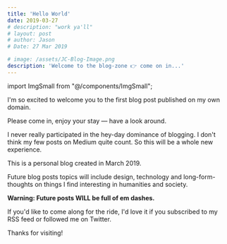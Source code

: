 ```yaml
---
title: 'Hello World'
date: 2019-03-27
# description: "work ya'll"
# layout: post
# author: Jason
# Date: 27 Mar 2019

# image: /assets/JC-Blog-Image.png
description: 'Welcome to the blog-zone 👉 come on in...'
---
```


import ImgSmall from "@/components/ImgSmall";

<ImgSmall image="https://picsum.photos/536/354" />

<!-- ![Seaside Picsum](https://picsum.photos/536/354){ height=50 } -->

I'm so excited to welcome you to the first blog post published on my own domain.

Please come in, enjoy your stay — have a look around.

I never really participated in the hey-day dominance of blogging. I don't think my few posts on Medium quite count. So this will be a whole new experience.

This is a personal blog created in March 2019.

Future blog posts topics will include design, technology and long-form-thoughts on things I find interesting in humanities and society.

**Warning: Future posts WILL be full of em dashes.**

If you'd like to come along for the ride, I'd love it if you subscribed to my RSS feed or followed me on Twitter.

Thanks for visiting!
